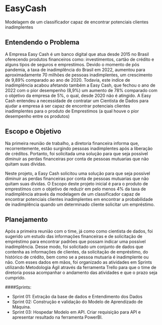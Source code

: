 # EasyCash
Modelagem de um classificador capaz de encontrar potenciais clientes inadimplentes

## Entendendo o Problema
A Empresa Easy Cash é um banco digital que atua desde 2015 no Brasil oferecendo produtos financeiros como: investimentos, cartão de crédito e alguns tipos de seguros e emprestímos. Devido o momento de pós pandemia, a taxa de inadimplência do Brasil em 2022, aumentou para aproximadamente 70 milhões de pessoas inadimplentes, um crescimento de 9,89% comparado ao ano de 2020. Todavia, este indíce de inadimplência acabou afetando também a Easy Cash, que fechou o ano de 2022 com o pior desempenho (8,9%) um aumento de 78% comparado com o objetivo da empresa de 5%, o qual, desde 2020 não é atingido.
A Easy Cash entendeu a necessidade de contratar um Cientista de Dados para ajudar a empresa á ser capaz de encontrar potenciais clientes inadimplentes para o produto de Emprestímos (a qual houve o pior desempenho entre os produtos)

## Escopo e Objetivo
Na primeira reunião de trabalho, a diretoria financeira informa que, recorrentemente, estão surgindo pessoas inadimplentes após a liberação de créditos. Portanto, foi solicitada uma solução para que seja possível diminuir as perdas financeiras por conta de pessoas mutuarias que não quitam suas dívidas.

Neste projeto, a Easy Cash solicitou uma solução para que seja possível diminuir as perdas financeiras por conta de pessoas mutuarias que não quitam suas dívidas. O Escopo deste projeto inicial é para o produto de emprestímos com o objetivo de reduzir em pelo menos 4% da taxa de inadimplência através da modelagem de um classificador capaz de encontrar potenciais clientes inadimplentes em encontrar a probabilidade de inadimplência quando um determinado cliente solicitar um empréstimo.

## Planejamento
Após a primeira reunião com o time, já como como cientista de dados, foi sugerido um estudo das informações financeiras e de solicitação de empréstimo para encontrar padrões que possam indicar uma possível inadimplência. Desse modo, foi solicitado um conjunto de dados que contenha as informações de clientes, da solicitação de empréstimo, do histórico de crédito, bem como se a pessoa mutuaria é inadimplente ou não. Com esses dados em mãos, foi organizado as atividades em Sprints utilizando Metodologia Ágil através da ferramenta Trello para que o time de diretoria possa acompanhar o andamento das atividades e que o prazo seja cumprido.

####Sprints:
- Sprint 01: Extração da base de dados e Entendimento dos Dados
- Sprint 02: Construção e validação do Modelo de Aprendizado de Máquina. 
- Sprint 03: Hospedar Modelo em API. Criar requisição para API e apresentar resultado na ferramenta PowerBI.
